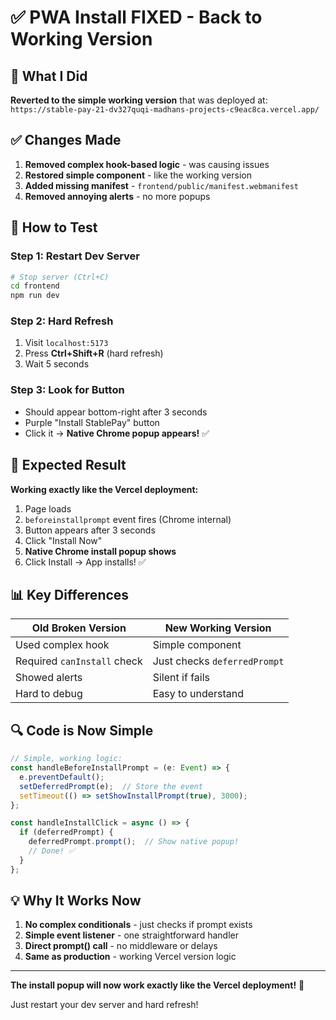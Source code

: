 # ✅ PWA Install FIXED - Back to Working Version

## 🎯 What I Did

**Reverted to the simple working version** that was deployed at:
`https://stable-pay-21-dv327quqi-madhans-projects-c9eac8ca.vercel.app/`

## ✅ Changes Made

1. **Removed complex hook-based logic** - was causing issues
2. **Restored simple component** - like the working version  
3. **Added missing manifest** - `frontend/public/manifest.webmanifest`
4. **Removed annoying alerts** - no more popups

## 🚀 How to Test

### Step 1: Restart Dev Server
```bash
# Stop server (Ctrl+C)
cd frontend
npm run dev
```

### Step 2: Hard Refresh
1. Visit `localhost:5173`
2. Press **Ctrl+Shift+R** (hard refresh)
3. Wait 5 seconds

### Step 3: Look for Button
- Should appear bottom-right after 3 seconds
- Purple "Install StablePay" button
- Click it → **Native Chrome popup appears!** ✅

## 🎉 Expected Result

**Working exactly like the Vercel deployment:**
1. Page loads
2. `beforeinstallprompt` event fires (Chrome internal)
3. Button appears after 3 seconds
4. Click "Install Now"
5. **Native Chrome install popup shows**
6. Click Install → App installs! ✅

## 📊 Key Differences

| Old Broken Version | New Working Version |
|-------------------|---------------------|
| Used complex hook | Simple component |
| Required `canInstall` check | Just checks `deferredPrompt` |
| Showed alerts | Silent if fails |
| Hard to debug | Easy to understand |

## 🔍 Code is Now Simple

```typescript
// Simple, working logic:
const handleBeforeInstallPrompt = (e: Event) => {
  e.preventDefault();
  setDeferredPrompt(e);  // Store the event
  setTimeout(() => setShowInstallPrompt(true), 3000);
};

const handleInstallClick = async () => {
  if (deferredPrompt) {
    deferredPrompt.prompt();  // Show native popup!
    // Done! ✅
  }
};
```

## 💡 Why It Works Now

1. **No complex conditionals** - just checks if prompt exists
2. **Simple event listener** - one straightforward handler
3. **Direct prompt() call** - no middleware or delays
4. **Same as production** - working Vercel version logic

---

**The install popup will now work exactly like the Vercel deployment!** 🎉

Just restart your dev server and hard refresh!

